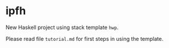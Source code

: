 ipfh
==========

New Haskell project using stack template `hwp`.

Please read file `tutorial.md` for first steps in using the template.
